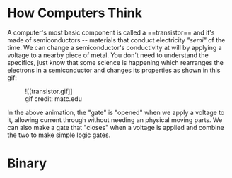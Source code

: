 # How Computers Think

A computer's most basic component is called a ==transistor== and it's made of semiconductors -- materials that conduct electricity *"semi"* of the time. We can change a semiconductor's conductivity at will by applying a voltage to a nearby piece of metal. You don't need to understand the specifics, just know that some science is happening which rearranges the electrons in a semiconductor and changes its properties as shown in this gif:

<figure markdown>
![[transistor.gif]]
<figcaption>gif credit: matc.edu</figcaption>
</figure>

In the above animation, the "gate" is "opened" when we apply a voltage to it, allowing current through without needing an physical moving parts. We can also make a gate that "closes" when a voltage is applied and combine the two to make simple logic gates.
# Binary

